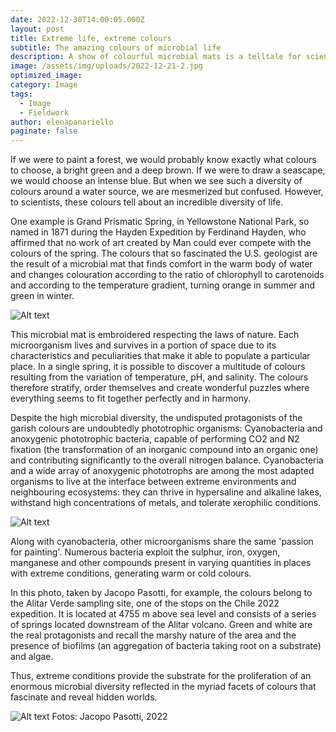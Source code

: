 ```yaml
---
date: 2022-12-30T14:00:05.000Z
layout: post
title: Extreme life, extreme colours
subtitle: The amazing colours of microbial life
description: A show of colourful microbial mats is a telltale for scientists searching for diverse extremophiles 
image: /assets/img/uploads/2022-12-21-2.jpg
optimized_image:
category: Image
tags:
  - Image
  - Fieldwork
author: elenapanariello
paginate: false
---
```


If we were to paint a forest, we would probably know exactly what colours to choose, a bright green and a deep brown. If we were to draw a seascape, we would choose an intense blue. But when we see such a diversity of colours around a water source, we are mesmerized but confused. However, to scientists, these colours tell about an incredible diversity of life.

One example is Grand Prismatic Spring, in Yellowstone National Park, so named in 1871 during the Hayden Expedition by Ferdinand Hayden, who affirmed that no work of art created by Man could ever compete with the colours of the spring. The colours that so fascinated the U.S. geologist are the result of a microbial mat that finds comfort in the warm body of water and changes colouration according to the ratio of chlorophyll to carotenoids and according to the temperature gradient, turning orange in summer and green in winter.

![Alt text](/assets/img/uploads/2022-12-21-1.jpg "Hot source in the highlands of Chile. Ph credit: Jacopo Pasotti")

This microbial mat is embroidered respecting the laws of nature. Each microorganism lives and survives in a portion of space due to its characteristics and peculiarities that make it able to populate a particular place. In a single spring, it is possible to discover a multitude of colours resulting from the variation of temperature, pH, and salinity. The colours therefore stratify, order themselves and create wonderful puzzles where everything seems to fit together perfectly and in harmony. 

Despite the high microbial diversity, the undisputed protagonists of the garish colours are undoubtedly phototrophic organisms: Cyanobacteria and anoxygenic phototrophic bacteria, capable of performing CO2 and N2 fixation (the transformation of an inorganic compound into an organic one) and contributing significantly to the overall nitrogen balance. Cyanobacteria and a wide array of anoxygenic phototrophs are among the most adapted organisms to live at the interface between extreme environments and neighbouring ecosystems: they can thrive in hypersaline and alkaline lakes, withstand high concentrations of metals, and tolerate xerophilic conditions.

![Alt text](/assets/img/uploads/2022-12-21-2.jpg "Aerial view, the desert turns green, where there are water and life. Ph credit: Jacopo Pasotti")

Along with cyanobacteria, other microorganisms share the same 'passion for painting'. Numerous bacteria exploit the sulphur, iron, oxygen, manganese and other compounds present in varying quantities in places with extreme conditions, generating warm or cold colours.  

In this photo, taken by Jacopo Pasotti, for example, the colours belong to the Alitar Verde sampling site, one of the stops on the Chile 2022 expedition. It is located at 4755 m above sea level and consists of a series of springs located downstream of the Alitar volcano. Green and white are the real protagonists and recall the marshy nature of the area and the presence of biofilms (an aggregation of bacteria taking root on a substrate) and algae.

Thus, extreme conditions provide the substrate for the proliferation of an enormous microbial diversity reflected in the myriad facets of colours that fascinate and reveal hidden worlds. 

![Alt text](/assets/img/uploads/2022-12-21-3.jpg "A hot spring with a reference number for sampling, Chile. Ph credit: Jacopo Pasotti")
Fotos: Jacopo Pasotti, 2022




